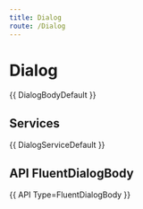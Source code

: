 ```yaml
---
title: Dialog
route: /Dialog
---
```


# Dialog

{{ DialogBodyDefault }}

## Services

{{ DialogServiceDefault }}

## API FluentDialogBody

{{ API Type=FluentDialogBody }}
